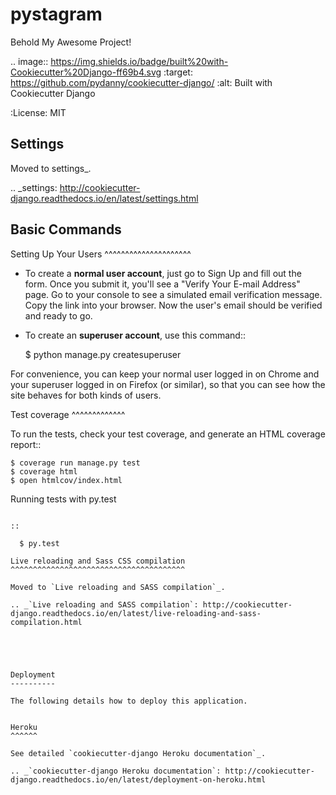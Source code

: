 pystagram
=========

Behold My Awesome Project!

.. image:: https://img.shields.io/badge/built%20with-Cookiecutter%20Django-ff69b4.svg
     :target: https://github.com/pydanny/cookiecutter-django/
     :alt: Built with Cookiecutter Django


:License: MIT


Settings
--------

Moved to settings_.

.. _settings: http://cookiecutter-django.readthedocs.io/en/latest/settings.html

Basic Commands
--------------

Setting Up Your Users
^^^^^^^^^^^^^^^^^^^^^

* To create a **normal user account**, just go to Sign Up and fill out the form. Once you submit it, you'll see a "Verify Your E-mail Address" page. Go to your console to see a simulated email verification message. Copy the link into your browser. Now the user's email should be verified and ready to go.

* To create an **superuser account**, use this command::

    $ python manage.py createsuperuser

For convenience, you can keep your normal user logged in on Chrome and your superuser logged in on Firefox (or similar), so that you can see how the site behaves for both kinds of users.

Test coverage
^^^^^^^^^^^^^

To run the tests, check your test coverage, and generate an HTML coverage report::

    $ coverage run manage.py test
    $ coverage html
    $ open htmlcov/index.html

Running tests with py.test
~~~~~~~~~~~~~~~~~~~~~~~~~~

::

  $ py.test

Live reloading and Sass CSS compilation
^^^^^^^^^^^^^^^^^^^^^^^^^^^^^^^^^^^^^^^

Moved to `Live reloading and SASS compilation`_.

.. _`Live reloading and SASS compilation`: http://cookiecutter-django.readthedocs.io/en/latest/live-reloading-and-sass-compilation.html





Deployment
----------

The following details how to deploy this application.


Heroku
^^^^^^

See detailed `cookiecutter-django Heroku documentation`_.

.. _`cookiecutter-django Heroku documentation`: http://cookiecutter-django.readthedocs.io/en/latest/deployment-on-heroku.html




